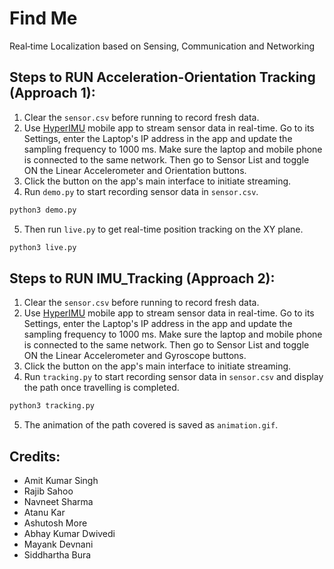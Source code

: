 # Find Me
Real‑time Localization based on Sensing, Communication and Networking

## Steps to RUN Acceleration-Orientation Tracking (Approach 1):

1) Clear the ```sensor.csv``` before running to record fresh data.
2) Use [HyperIMU](https://play.google.com/store/apps/details?id=com.ianovir.hyper_imu) mobile app to stream sensor data in real-time. Go to its Settings, enter the Laptop's IP address in the app and update the sampling frequency to 1000 ms. Make sure the laptop and mobile phone is connected to the same network. Then go to Sensor List and toggle ON the Linear Accelerometer and Orientation buttons.
3) Click the button on the app's main interface to initiate streaming.
4) Run ```demo.py``` to start recording sensor data in ```sensor.csv```.
```sh
python3 demo.py
```
5) Then run ```live.py``` to get real-time position tracking on the XY plane. 
```sh
python3 live.py
```

## Steps to RUN IMU_Tracking (Approach 2):

1) Clear the ```sensor.csv``` before running to record fresh data.
2) Use [HyperIMU](https://play.google.com/store/apps/details?id=com.ianovir.hyper_imu) mobile app to stream sensor data in real-time. Go to its Settings, enter the Laptop's IP address in the app and update the sampling frequency to 1000 ms. Make sure the laptop and mobile phone is connected to the same network. Then go to Sensor List and toggle ON the Linear Accelerometer and Gyroscope buttons.
3) Click the button on the app's main interface to initiate streaming.
4) Run ```tracking.py``` to start recording sensor data in ```sensor.csv``` and display the path once travelling is completed.
```sh
python3 tracking.py
```
5) The animation of the path covered is saved as ```animation.gif```.

## Credits:
* Amit Kumar Singh
* Rajib Sahoo 
* Navneet Sharma 
* Atanu Kar
* Ashutosh More 
* Abhay Kumar Dwivedi 
* Mayank Devnani 
* Siddhartha Bura
